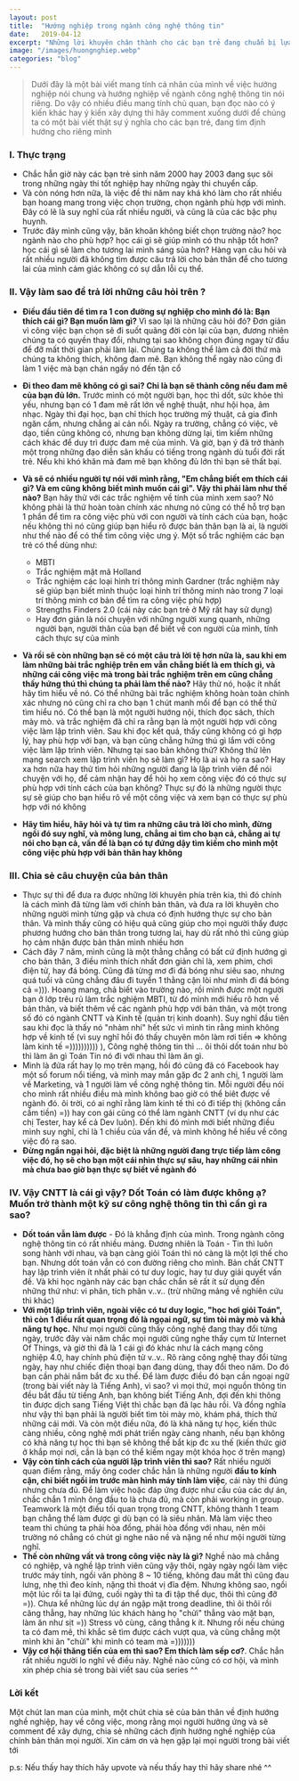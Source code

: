 ```yaml
---
layout: post
title:  "Hướng nghiệp trong ngành công nghệ thông tin"
date:   2019-04-12
excerpt: "Những lời khuyên chân thành cho các bạn trẻ đang chuẩn bị lựa chọn ngành nghề hay những bạn chuẩn bị ra trường`"
image: "/images/huongnghiep.webp"
categories: "blog"
---
```


> Dưới đây là một bài viết mang tính cá nhân của mình về việc hướng nghiệp nói chung và hướng nghiệp về ngành công nghệ thông tin nói riêng. Do vậy có nhiều điều mang tính chủ quan, bạn đọc nào có ý kiến khác hay ý kiến xây dựng thì hãy comment xuống dưới để chúng ta có một bài viết thật sự ý nghĩa cho các bạn trẻ, đang tìm định hướng cho riêng mình

###  I. Thực trạng
* Chắc hẳn giờ này các bạn trẻ sinh năm 2000 hay 2003 đang sục sôi trong những ngày thi tốt nghiệp hay những ngày thi chuyển cấp. 
* Và còn nóng hơn nữa, là việc đề thi năm nay khá khó làm cho rất nhiều bạn hoang mang trong việc chọn trường, chọn ngành phù hợp với mình. Đây có lẽ là suy nghĩ của rất nhiều người, và cũng là của các bậc phụ huynh.
* Trước đây mình cũng vậy, băn khoăn không biết chọn trường nào? học ngành nào cho phù hợp? học cái gì sẽ giúp mình có thu nhập tốt hơn? học cái gì sẽ làm cho tương lai mình sáng sủa hơn? Hàng vạn câu hỏi và rất nhiều người đã không tìm được câu trả lời cho bản thân để cho tương lai của mình cảm giác không có sự dẫn lỗi cụ thể.

### II. Vậy làm sao để trả lời những câu hỏi trên ? 
* **Điều đầu tiên để tìm ra 1 con đường sự nghiệp cho mình đó là: Bạn thích cái gì? Bạn muốn làm gì?** Vì sao lại là những câu hỏi đó? Đơn giản vì công việc bạn chọn sẽ đi suốt quãng đời còn lại của bạn, đương nhiên chúng ta có quyền thay đổi, nhưng tại sao không chọn đúng ngay từ đầu để đỡ mất thời gian phải làm lại. Chúng ta không thể làm cả đời thứ mà chúng ta không thích, không đam mê. Bạn không thể ngày nào cũng đi làm 1 việc mà bạn chán ngấy nó đến tận cổ
* **Đi theo đam mê không có gì sai? Chỉ là bạn sẽ thành công nếu đam mê của bạn đủ lớn.** Trước mình có một người bạn, học thì dốt, sức khỏe thì yếu, nhưng bạn có 1 đam mê rất lớn về nghệ thuật, như hội họa, âm nhạc. Ngày thi đại học, bạn chỉ thích học trường mỹ thuật, cả gia đình ngăn cấm, nhưng chẳng ai cản nổi. Ngày ra trường, chẳng có việc, vẽ dạo, tiền cũng không có, nhưng bạn không dừng lại, tìm kiếm những cách khác để duy trì được đam mê của mình. Và giờ, bạn ý đã trở thành một trong những đạo diễn sân khấu có tiếng trong ngành dù tuổi đời rất trẻ. Nếu khi khó khăn mà đam mê bạn không đủ lớn thì bạn sẽ thất bại. 

* **Và sẽ có nhiều người tự nói với mình rằng, "Em chẳng biết em thích cái gì? Và em cũng không biết mình muốn cái gì". Vậy thì phải làm như thế nào?** Bạn hãy thử với các trắc nghiệm về tính của mình xem sao? Nó không phải là thứ hoàn toàn chính xác nhưng nó cũng có thể hỗ trợ bạn 1 phần để tìm ra công việc phù với con người và tính cách của bạn, hoặc nếu không thì nó cũng giúp bạn hiểu rõ được bản thân bạn là ai, là người như thế nào để có thể tìm công việc ưng ý. Một số trắc nghiệm các bạn trẻ có thể dùng như: 
    * MBTI
    * Trắc nghiệm mật mã Holland
    * Trắc nghiệm các loại hình trí thông minh Gardner (trắc nghiệm này sẽ giúp bạn biết mình thuộc loại hình trí thông minh nào trong 7 loại trí thông minh cơ bản để tìm ra công việc phù hợp) 
    * Strengths Finders 2.0 (cái này các bạn trẻ ở Mỹ rất hay sử dụng)
    * Hay đơn giản là nói chuyện với những người xung quanh, những người bạn, người thân của bạn để biết về con người của mình, tính cách thực sự của mình
    
* **Và rồi sẽ còn những bạn sẽ có một câu trả lời tệ hơn nữa là, sau khi em làm những bài trắc nghiệp trên em vẫn chẳng biết là em thích gì, và những cái công việc mà trong bài trắc nghiệm trên em cũng chẳng thấy hứng thú thì chúng ta phải làm thế nào?** Hãy thử nó, hoặc ít nhất hãy tìm hiểu về nó. Có thể những bài trắc nghiệm không hoàn toàn chính xác nhưng nó cũng chỉ ra cho bạn 1 chút manh mối để bạn có thể thử tìm hiểu nó. Có thể bạn là một người hướng nội, thích đọc sách, thích mày mò. và trắc nghiệm đã chỉ ra rằng bạn là một người hợp với công việc làm lập trình viên. Sau khi đọc kết quả, thấy cũng không có gì hợp lý, hay phù hợp với bạn, và bạn cũng chẳng hứng thú gì lắm với công việc làm lập trình viên. Nhưng tại sao bản không thử? Không thử lên mạng search xem lập trình viên họ sẽ làm gì? Họ là ai và họ ra sao? Hay xa hơn nữa hay thử tìm hỏi những người đang là lập trình viên để nói chuyện với họ, để cảm nhận hay để hỏi họ xem công việc đó có thực sự phù hợp với tính cách của bạn không?  Thực sự đó là những người thực sự sẽ giúp cho bạn hiểu rõ về một công việc và xem bạn có thực sự phù hợp với nó không
 * **Hãy tìm hiểu, hãy hỏi và tự tìm ra những câu trả lời cho mình, đừng ngồi đó suy nghĩ, và mông lung, chẳng ai tìm cho bạn cả, chẳng ai tự nói cho bạn cả, vấn đề là bạn có tự đứng dậy tìm kiếm cho mình một công việc phù hợp với bản thân hay không**

### III. Chia sẻ câu chuyện của bản thân
* Thực sự thì để đưa ra được những lời khuyên phía trên kia, thì đó chính là cách mình đã từng làm với chính bản thân, và đưa ra lời khuyên cho những người mình từng gặp và chưa có định hướng thực sự cho bản thân. Và mình thấy cũng có hiệu quả cũng giúp cho mọi người thấy được phương hướng cho bản thân trong tương lai, hay dù rất nhỏ thì cũng giúp họ cảm nhận được bản thân mình nhiều hơn 
* Cách đây 7 năm, mình cũng là một thằng chẳng có bất cứ định hướng gì cho bản thân, 3 điều mình thích nhất đơn giản chỉ là, xem phim, chơi điện tử, hay đá bóng. Cũng đã từng mơ đi đá bóng như siêu sao, nhưng quá tuổi và cũng chẳng đâu đi tuyển 1 thằng cận lòi như mình đi đá bóng cả =))). Hoang mang, chả biết vào trường nào, rồi mình được một người bạn ở lớp trêu rủ làm trắc nghiệm MBTI, từ đó mình mới hiểu rõ hơn về bản thân, và biết thêm về các ngành phù hợp với bản thân, và một trong số đó có ngành CNTT và Kinh tế (quản trị kinh doanh). Suy nghĩ đầu tiên sau khi đọc là thấy nó "nhảm nhí" hết sức vì mình tin rằng mình không hợp về kinh tế (vì suy nghĩ hồi đó thấy chuyên môn làm rơi tiền => không làm kinh tế =)))))))))) ), Công nghệ thông tin thì ... ôi thôi dốt toán như bò thì làm ăn gì Toán Tin nó đi với nhau thì làm ăn gì. 
* Mình là đứa rất hay lọ mọ trên mạng, hồi đó cũng đã có Facebook hay một số forum nổi tiếng, và mình may mắn gặp đc 2 anh chị, 1 người làm về Marketing, và 1 người làm về công nghệ thông tin. Mỗi người đều nói cho mình rất nhiều điều mà mình không bao giờ có thể biêt được về ngành đó. ôi trời, có ai nghĩ rằng làm kinh tế thì có đi tiếp thị (không cần cầm tiền) =)) hay con gái cũng có thể làm ngành CNTT (ví dụ như các chị Tester, hay kể cả Dev luôn). Đến khi đó mình mới biết những điều mình suy nghĩ, chỉ là 1 chiều của vấn đề, và mình không hề hiểu về công việc đó ra sao.
*  **Đừng ngần ngại hỏi, đặc biệt là những người đang trực tiếp làm công việc đó, họ sẽ cho bạn một cái nhìn thực sự sâu, hay những cái nhìn mà chưa bao giờ bạn thực sự biết về ngành đó**

### IV. Vậy CNTT là cái gì vậy? Dốt Toán có làm được không ạ? Muốn trở thành một kỹ sư công nghệ thông tin thì cần gì ra sao? 

* **Dốt toán vẫn làm được** - Đó là khẳng định của mình. Trong ngành công nghệ thông tin có rất nhiều mảng. Đương nhiên là Toán - Tin thì luôn song hành với nhau, và bạn càng giỏi Toán thì nó càng là một lợi thế cho bạn. Nhưng dốt toán vẫn có con đường riêng cho mình. Bản chất CNTT hay lập trình viên ít nhất phải có tư duy logic, hay tư duy giải quyết vấn đề. Và khi học ngành này các bạn chắc chắn sẽ rất ít sử dụng đến những thứ như: vi phân, tích phân v..v.. (trừ những mảng về nghiên cứu thì khác)
* **Với một lập trình viên, ngoài việc có tư duy logic, "học hơi giỏi Toán", thì còn 1 điều rất quan trọng đó là ngọai ngữ, sự tìm tòi mày mò và khả năng tự học.** Như mọi người cũng thấy công nghệ đang thay đổi từng ngày, trước đây vài năm chắc mọi người cũng nghe thấy cụm từ Internet Of Things, và giờ thì đã là 1 cái gì đó khác  như là cách mạng công nghiệp 4.0, hay chính phủ điện tử v..v..  Rõ ràng công nghệ thay đổi từng ngày, hay  như chiếc điện thoại bạn đang dùng, thay đổi theo năm. Do đó bạn cần phải nắm bắt đc xu thế. Để làm được điều đó bạn cần ngoại ngữ (trong bài viết này là Tiếng Anh), vì sao? vì mọi thứ, mọi nguồn thông tin đều bắt đầu từ tiếng Anh, bạn không biết Tiếng Anh, đợi đến khi thông tin được dịch sang Tiếng Việt thì chắc bạn đã lạc hâu rồi. Và đồng nghĩa như vậy thì bạn phải là người biết tìm tòi mày mò, khám phá, thích thử những cái mới. Và còn một điều nữa, đó là khả năng tự học, kiến thức càng nhiều, công nghệ mới phát triển ngày càng nhanh, nếu bạn không có khả năng tự học thì bạn sẽ không thể bắt kịp đc xu thế (kiến thức giờ ở khắp mọi nơi, cần là bạn có thể kiếm ngay một khóa học ở trên mạng) 
* **Vậy còn tính cách của người lập trình viên thì sao?** Rất nhiều người quan điểm rằng, mấy ông coder chắc hẳn là những người **đầu to kính cận, chỉ biết ngồi im trước màn hình máy tính làm việc**, cái này thì đúng nhưng chưa đủ. Để làm việc hoặc đáp ứng được như cầu của các dự án, chắc chắn 1 mình ông đầu to là chưa đủ, mà còn phải working in group. Teamwork là một điều tối quan trọng trong CNTT, không thành 1 team bạn chẳng thể làm được gì dù bạn có là siêu nhân. Mà làm việc theo team thì chúng ta phải hòa đồng, phải hòa đồng với nhau, nên môi trường nó chẳng có chút gì nghe não nề và nặng nề như mội người từng nghĩ.
* **Thế còn những vất vả trong công việc này là gì?** Nghề nào mà chẳng có nghiệp, và nghề lập trình viên cũng vậy thôi, ngày ngày ngồi làm việc trước máy tính, ngồi văn phòng 8 ~ 10 tiếng, không đau mắt thì cũng đau lưng, nhẹ thì đeo kính, nặng thì thoát vị đĩa đệm. Nhưng không sao, ngồi một lúc rồi ta lại đứng, cuối ngày thì ta đi tập thể dục, thôi thì cũng đỡ =)). Chưa kể những lúc dự án ngập mặt trong deadline, thì ôi thôi rồi căng thẳng, hay những lúc khách hàng họ "chửi" thẳng vào mặt bạn, làm ăn như sịt =)) Stress vô cùng, căng thẳng k ít. Nhưng rồi nếu chúng ta có đam mê, thì khắc sẽ tìm được cách vượt qua, và cũng chẳng một mình khi ăn "chửi" khi mình có team mà =)))))))
* **Vậy cơ hội thăng tiến của em thì sao? Em thích làm sếp cơ?**. Chắc hẳn rất nhiều người lo nghĩ về điều này. Nghề nào cũng có cơ hội, và mình xin phép chia sẻ trong bài viết sau của series ^^ 

### Lời kết
Một chút lan man của mình, một chút chia sẻ của bản thân về định hướng nghề nghiệp, hay về công việc, mong rằng mọi người hưởng ứng và sẽ comment để xây dựng, chia sẻ những cách định hướng nghề nghiệp của chính bản thân mọi người. Xin cám ơn và hẹn gặp lại mọi người trong bài viết tới

p.s: Nếu thấy hay thích hãy upvote và nếu thấy hay thì hãy share nhé ^^